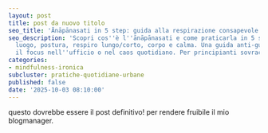 ```yaml
---
layout: post
title: post da nuovo titolo
seo_title: 'Ānāpānasati in 5 step: guida alla respirazione consapevole'
seo_description: 'Scopri cos''è l''ānāpānasati e come praticarla in 5 step concreti:
  luogo, postura, respiro lungo/corto, corpo e calma. Una guida anti-guru per ritrovare
  il focus nell''ufficio o nel caos quotidiano. Per principianti sovraccarichi.'
categories:
- mindfulness-ironica
subcluster: pratiche-quotidiane-urbane
published: false
date: '2025-10-03 08:10:00'
---
```

questo dovrebbe essere il post definitivo! per rendere fruibile il mio blogmanager.
